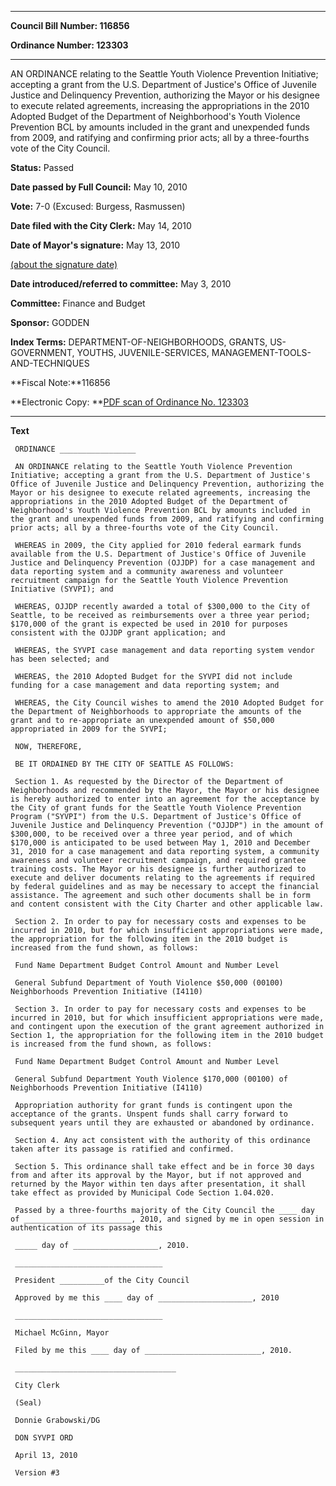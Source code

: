 

********

**Council Bill Number: 116856**
   
**Ordinance Number: 123303**
********

 AN ORDINANCE relating to the Seattle Youth Violence Prevention Initiative; accepting a grant from the U.S. Department of Justice's Office of Juvenile Justice and Delinquency Prevention, authorizing the Mayor or his designee to execute related agreements, increasing the appropriations in the 2010 Adopted Budget of the Department of Neighborhood's Youth Violence Prevention BCL by amounts included in the grant and unexpended funds from 2009, and ratifying and confirming prior acts; all by a three-fourths vote of the City Council.

**Status:** Passed
   
**Date passed by Full Council:** May 10, 2010
   
**Vote:** 7-0 (Excused: Burgess, Rasmussen)
   
**Date filed with the City Clerk:** May 14, 2010
   
**Date of Mayor's signature:** May 13, 2010
   
[(about the signature date)](/~public/approvaldate.htm)
   
   
   
**Date introduced/referred to committee:** May 3, 2010
   
**Committee:** Finance and Budget
   
**Sponsor:** GODDEN
   
   
**Index Terms:** DEPARTMENT-OF-NEIGHBORHOODS, GRANTS, US-GOVERNMENT, YOUTHS, JUVENILE-SERVICES, MANAGEMENT-TOOLS-AND-TECHNIQUES

**Fiscal Note:**116856

**Electronic Copy: **[PDF scan of Ordinance No. 123303](/~archives/Ordinances/Ord_123303.pdf)

********

**Text**
   
```
 ORDINANCE _________________

 AN ORDINANCE relating to the Seattle Youth Violence Prevention Initiative; accepting a grant from the U.S. Department of Justice's Office of Juvenile Justice and Delinquency Prevention, authorizing the Mayor or his designee to execute related agreements, increasing the appropriations in the 2010 Adopted Budget of the Department of Neighborhood's Youth Violence Prevention BCL by amounts included in the grant and unexpended funds from 2009, and ratifying and confirming prior acts; all by a three-fourths vote of the City Council.

 WHEREAS in 2009, the City applied for 2010 federal earmark funds available from the U.S. Department of Justice's Office of Juvenile Justice and Delinquency Prevention (OJJDP) for a case management and data reporting system and a community awareness and volunteer recruitment campaign for the Seattle Youth Violence Prevention Initiative (SYVPI); and

 WHEREAS, OJJDP recently awarded a total of $300,000 to the City of Seattle, to be received as reimbursements over a three year period; $170,000 of the grant is expected be used in 2010 for purposes consistent with the OJJDP grant application; and

 WHEREAS, the SYVPI case management and data reporting system vendor has been selected; and

 WHEREAS, the 2010 Adopted Budget for the SYVPI did not include funding for a case management and data reporting system; and

 WHEREAS, the City Council wishes to amend the 2010 Adopted Budget for the Department of Neighborhoods to appropriate the amounts of the grant and to re-appropriate an unexpended amount of $50,000 appropriated in 2009 for the SYVPI;

 NOW, THEREFORE,

 BE IT ORDAINED BY THE CITY OF SEATTLE AS FOLLOWS:

 Section 1. As requested by the Director of the Department of Neighborhoods and recommended by the Mayor, the Mayor or his designee is hereby authorized to enter into an agreement for the acceptance by the City of grant funds for the Seattle Youth Violence Prevention Program ("SYVPI") from the U.S. Department of Justice's Office of Juvenile Justice and Delinquency Prevention ("OJJDP") in the amount of $300,000, to be received over a three year period, and of which $170,000 is anticipated to be used between May 1, 2010 and December 31, 2010 for a case management and data reporting system, a community awareness and volunteer recruitment campaign, and required grantee training costs. The Mayor or his designee is further authorized to execute and deliver documents relating to the agreements if required by federal guidelines and as may be necessary to accept the financial assistance. The agreement and such other documents shall be in form and content consistent with the City Charter and other applicable law.

 Section 2. In order to pay for necessary costs and expenses to be incurred in 2010, but for which insufficient appropriations were made, the appropriation for the following item in the 2010 budget is increased from the fund shown, as follows:

 Fund Name Department Budget Control Amount and Number Level

 General Subfund Department of Youth Violence $50,000 (00100) Neighborhoods Prevention Initiative (I4110)

 Section 3. In order to pay for necessary costs and expenses to be incurred in 2010, but for which insufficient appropriations were made, and contingent upon the execution of the grant agreement authorized in Section 1, the appropriation for the following item in the 2010 budget is increased from the fund shown, as follows:

 Fund Name Department Budget Control Amount and Number Level

 General Subfund Department Youth Violence $170,000 (00100) of Neighborhoods Prevention Initiative (I4110)

 Appropriation authority for grant funds is contingent upon the acceptance of the grants. Unspent funds shall carry forward to subsequent years until they are exhausted or abandoned by ordinance.

 Section 4. Any act consistent with the authority of this ordinance taken after its passage is ratified and confirmed.

 Section 5. This ordinance shall take effect and be in force 30 days from and after its approval by the Mayor, but if not approved and returned by the Mayor within ten days after presentation, it shall take effect as provided by Municipal Code Section 1.04.020.

 Passed by a three-fourths majority of the City Council the ____ day of ________________________, 2010, and signed by me in open session in authentication of its passage this

 _____ day of ___________________, 2010.

 _________________________________

 President __________of the City Council

 Approved by me this ____ day of _____________________, 2010

 _________________________________

 Michael McGinn, Mayor

 Filed by me this ____ day of __________________________, 2010.

 ____________________________________

 City Clerk

 (Seal)

 Donnie Grabowski/DG

 DON SYVPI ORD

 April 13, 2010

 Version #3

```
